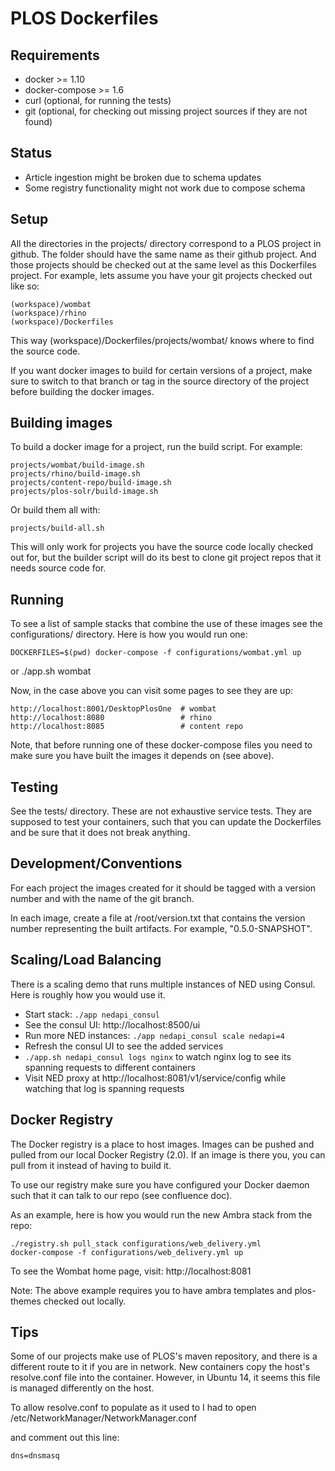 PLOS Dockerfiles
================

Requirements
------------
* docker >= 1.10
* docker-compose >= 1.6
* curl (optional, for running the tests)
* git  (optional, for checking out missing project sources if they are not found)

Status
------
* Article ingestion might be broken due to schema updates
* Some registry functionality might not work due to compose schema


Setup
-----

All the directories in the projects/ directory correspond to a PLOS project in github. The folder should have the same name as their github project. And those projects should be checked out at the same level as this Dockerfiles project. For example, lets assume you have your git projects checked out like so:

    (workspace)/wombat
    (workspace)/rhino
    (workspace)/Dockerfiles

This way (workspace)/Dockerfiles/projects/wombat/ knows where to find the source code.

If you want docker images to build for certain versions of a project, make sure to switch to that branch or tag in the source directory of the project before building the docker images.


Building images
---------------

To build a docker image for a project, run the build script. For example:

    projects/wombat/build-image.sh
    projects/rhino/build-image.sh
    projects/content-repo/build-image.sh
    projects/plos-solr/build-image.sh

Or build them all with:

    projects/build-all.sh

This will only work for projects you have the source code locally checked out for, but the builder script will do its best to clone git project repos that it needs source code for.


Running
-------

To see a list of sample stacks that combine the use of these images see the configurations/ directory. Here is how you would run one:

    DOCKERFILES=$(pwd) docker-compose -f configurations/wombat.yml up
or
    ./app.sh wombat

Now, in the case above you can visit some pages to see they are up:

    http://localhost:8001/DesktopPlosOne  # wombat
    http://localhost:8080                 # rhino
    http://localhost:8085                 # content repo

Note, that before running one of these docker-compose files you need to make sure you have built the images it depends on (see above).


Testing
-------

See the tests/ directory. These are not exhaustive service tests. They are supposed to test your containers, such that you can update the Dockerfiles and be sure that it does not break anything.


Development/Conventions
-----------------------

For each project the images created for it should be tagged with a version number and with the name of the git branch.

In each image, create a file at /root/version.txt that contains the version number representing the built artifacts. For example, "0.5.0-SNAPSHOT".


Scaling/Load Balancing
----------------------

There is a scaling demo that runs multiple instances of NED using Consul. Here is roughly how you would use it.

* Start stack: `./app nedapi_consul`
* See the consul UI: http://localhost:8500/ui
* Run more NED instances: `./app nedapi_consul scale nedapi=4`
* Refresh the consul UI to see the added services
* `./app.sh nedapi_consul logs nginx` to watch nginx log to see its spanning requests to different containers
* Visit NED proxy at http://localhost:8081/v1/service/config while watching that log is spanning requests


Docker Registry
---------------

The Docker registry is a place to host images. Images can be pushed and pulled from our local Docker Registry (2.0). If an image is there you, you can pull from it instead of having to build it.

To use our registry make sure you have configured your Docker daemon such that it can talk to our repo (see confluence doc).

As an example, here is how you would run the new Ambra stack from the repo:

    ./registry.sh pull_stack configurations/web_delivery.yml
    docker-compose -f configurations/web_delivery.yml up

To see the Wombat home page, visit:
    http://localhost:8081

Note: The above example requires you to have ambra templates and plos-themes checked out locally.


Tips
----

Some of our projects make use of PLOS's maven repository, and there is a different route to it if you are in network. New containers copy the host's resolve.conf file into the container. However, in Ubuntu 14, it seems this file is managed differently on the host.

To allow resolve.conf to populate as it used to I had to open
/etc/NetworkManager/NetworkManager.conf

and comment out this line:

    dns=dnsmasq
